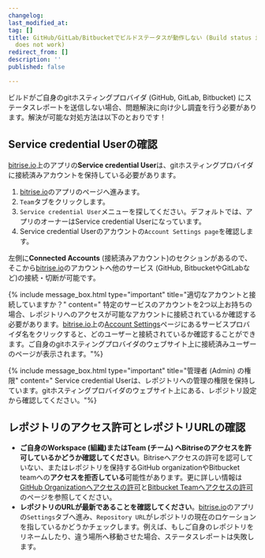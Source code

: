 ```yaml
---
changelog:
last_modified_at:
tag: []
title: GitHub/GitLab/Bitbucketでビルドステータスが動作しない (Build status indicator on GitHub/GitLab/Bitbucket
  does not work)
redirect_from: []
description: ''
published: false

---
```

ビルドがご自身のgitホスティングプロバイダ (GitHub, GitLab, Bitbucket) にステータスレポートを送信しない場合、問題解決に向け少し調査を行う必要があります。解決が可能な対処方法は以下のとおりです！

## Service credential Userの確認

[bitrise.io](https://www.bitrise.io)上のアプリの**Service credential User**は、gitホスティングプロバイダに接続済みアカウントを保持している必要があります。

1. [bitrise.io](https://www.bitrise.io)のアプリのページへ進みます。
2. `Team`タブをクリックします。
3. `Service credential User`メニューを探してください。デフォルトでは、アプリのオーナーはService credential Userになっています。
4. Service credential Userのアカウントの`Account Settings page`を確認します。

左側に**Connected Accounts** (接続済みアカウント)のセクションがあるので、そこから[bitrise.io](https://www.bitrise.io)のアカウントへ他のサービス (GitHub, BitbucketやGitLabなど)の接続・切断が可能です。 

{% include message_box.html type="important" title="適切なアカウントと接続していますか？" content=" 特定のサービスのアカウントを2つ以上お持ちの場合、レポジトリへのアクセスが可能なアカウントに接続されているか確認する必要があります。[bitrise.io](https://www.bitrise.io)上の[Account Settings](https://www.bitrise.io/me/profile)ページにあるサービスプロバイダ名をクリックすると、どのユーザーと接続されているか確認することができます。ご自身のgitホスティングプロバイダのウェブサイト上に接続済みユーザーのページが表示されます。"%}

{% include message_box.html type="important" title="管理者 (Admin) の権限" content=" Service credential Userは、レポジトリへの管理の権限を保持しています。gitホスティングプロバイダのウェブサイト上にある、レポジトリ設定から確認してください。"%}

## レポジトリのアクセス許可とレポジトリURLの確認

* **ご自身のWorkspace (組織)またはTeam (チーム) へBitriseのアクセスを許可しているかどうか確認してください**。Bitriseへアクセスの許可を認可していない、またはレポジトリを保持するGitHub organizationやBitbucket teamへの**アクセスを拒否している**可能性があります。更に詳しい情報は[GitHub Organizationへアクセスの許可](/jp/faq/grant-access-to-github-organization)と[Bitbucket Teamへアクセスの許可](/jp/faq/grant-access-to-bitbucket-team)のページを参照してください。
* **レポジトリのURLが最新であることを確認してください**。[bitrise.io](https://www.bitrise.io)のアプリの`Settings`タブへ進み、`Repository URL`がレポジトリの現在のロケーションを指しているかどうかチェックします。例えば、もしご自身のレポジトリをリネームしたり、違う場所へ移動させた場合、ステータスレポートは失敗します。